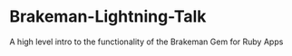 # Brakeman-Lightning-Talk
A high level intro to the functionality of the Brakeman Gem for Ruby Apps

